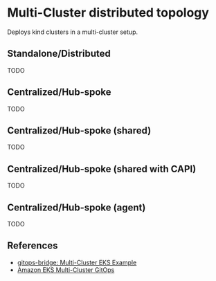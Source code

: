 # Multi-Cluster distributed topology

Deploys kind clusters in a multi-cluster setup.

## Standalone/Distributed

TODO

## Centralized/Hub-spoke

TODO

## Centralized/Hub-spoke (shared)

TODO

## Centralized/Hub-spoke (shared with CAPI)

TODO

## Centralized/Hub-spoke (agent)

TODO

## References

- [gitops-bridge: Multi-Cluster EKS Example](https://github.com/gitops-bridge-dev/gitops-bridge/tree/main/argocd/iac/terraform/examples/eks/multi-cluster)
- [Amazon EKS Multi-Cluster GitOps](https://www.slideshare.net/slideshow/amazon-eks-multicluster-gitopsbridgepdf/263198295)
